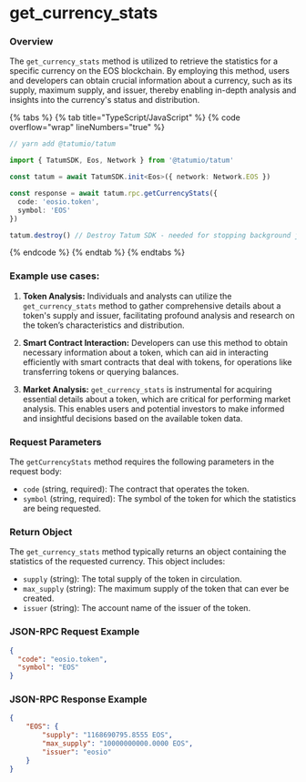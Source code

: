 # get_currency_stats

### Overview

The `get_currency_stats` method is utilized to retrieve the statistics for a specific currency on the EOS blockchain. By employing this method, users and developers can obtain crucial information about a currency, such as its supply, maximum supply, and issuer, thereby enabling in-depth analysis and insights into the currency's status and distribution.

{% tabs %}
{% tab title="TypeScript/JavaScript" %}
{% code overflow="wrap" lineNumbers="true" %}

```typescript
// yarn add @tatumio/tatum

import { TatumSDK, Eos, Network } from '@tatumio/tatum'

const tatum = await TatumSDK.init<Eos>({ network: Network.EOS })

const response = await tatum.rpc.getCurrencyStats({
  code: 'eosio.token',
  symbol: 'EOS'
})

tatum.destroy() // Destroy Tatum SDK - needed for stopping background jobs
```
{% endcode %}
{% endtab %}
{% endtabs %}

### Example use cases:

1. **Token Analysis:**
   Individuals and analysts can utilize the `get_currency_stats` method to gather comprehensive details about a token's supply and issuer, facilitating profound analysis and research on the token’s characteristics and distribution.

2. **Smart Contract Interaction:**
   Developers can use this method to obtain necessary information about a token, which can aid in interacting efficiently with smart contracts that deal with tokens, for operations like transferring tokens or querying balances.

3. **Market Analysis:**
   `get_currency_stats` is instrumental for acquiring essential details about a token, which are critical for performing market analysis. This enables users and potential investors to make informed and insightful decisions based on the available token data.

### Request Parameters

The `getCurrencyStats` method requires the following parameters in the request body:

- `code` (string, required): The contract that operates the token.
- `symbol` (string, required): The symbol of the token for which the statistics are being requested.

### Return Object

The `get_currency_stats` method typically returns an object containing the statistics of the requested currency. This object includes:

- `supply` (string): The total supply of the token in circulation.
- `max_supply` (string): The maximum supply of the token that can ever be created.
- `issuer` (string): The account name of the issuer of the token.

### JSON-RPC Request Example

```json
{
  "code": "eosio.token",
  "symbol": "EOS"
}
```

### JSON-RPC Response Example

```json
{
    "EOS": {
        "supply": "1168690795.8555 EOS",
        "max_supply": "10000000000.0000 EOS",
        "issuer": "eosio"
    }
}
```